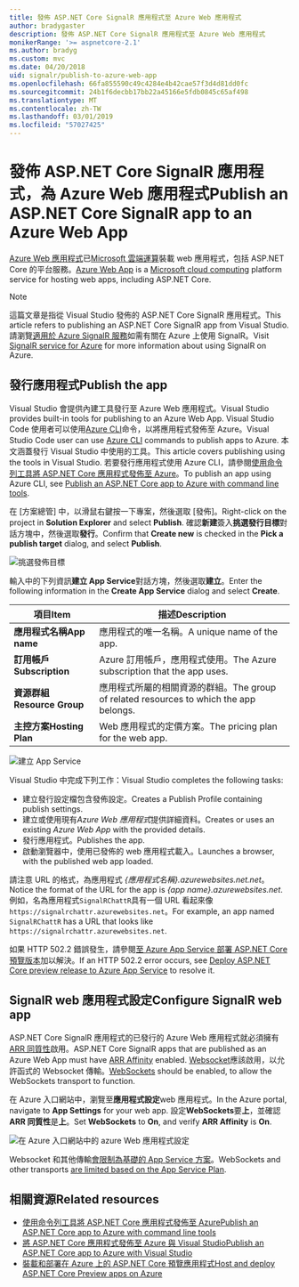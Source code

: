 ```yaml
---
title: 發佈 ASP.NET Core SignalR 應用程式至 Azure Web 應用程式
author: bradygaster
description: 發佈 ASP.NET Core SignalR 應用程式至 Azure Web 應用程式
monikerRange: '>= aspnetcore-2.1'
ms.author: bradyg
ms.custom: mvc
ms.date: 04/20/2018
uid: signalr/publish-to-azure-web-app
ms.openlocfilehash: 66fa855590c49c4284e4b42cae57f3d4d81dd0fc
ms.sourcegitcommit: 24b1f6decbb17bb22a45166e5fdb0845c65af498
ms.translationtype: MT
ms.contentlocale: zh-TW
ms.lasthandoff: 03/01/2019
ms.locfileid: "57027425"
---
```

# <a name="publish-an-aspnet-core-signalr-app-to-an-azure-web-app"></a><span data-ttu-id="dd4b1-103">發佈 ASP.NET Core SignalR 應用程式，為 Azure Web 應用程式</span><span class="sxs-lookup"><span data-stu-id="dd4b1-103">Publish an ASP.NET Core SignalR app to an Azure Web App</span></span>

<span data-ttu-id="dd4b1-104">[Azure Web 應用程式](/azure/app-service/app-service-web-overview)已[Microsoft 雲端運算](https://azure.microsoft.com/)裝載 web 應用程式，包括 ASP.NET Core 的平台服務。</span><span class="sxs-lookup"><span data-stu-id="dd4b1-104">[Azure Web App](/azure/app-service/app-service-web-overview) is a [Microsoft cloud computing](https://azure.microsoft.com/) platform service for hosting web apps, including ASP.NET Core.</span></span>

> [!NOTE]
> <span data-ttu-id="dd4b1-105">這篇文章是指從 Visual Studio 發佈的 ASP.NET Core SignalR 應用程式。</span><span class="sxs-lookup"><span data-stu-id="dd4b1-105">This article refers to publishing an ASP.NET Core SignalR app from Visual Studio.</span></span> <span data-ttu-id="dd4b1-106">請瀏覽[適用於 Azure SignalR 服務](https://azure.microsoft.com/en-gb/services/signalr-service?)如需有關在 Azure 上使用 SignalR。</span><span class="sxs-lookup"><span data-stu-id="dd4b1-106">Visit [SignalR service for Azure](https://azure.microsoft.com/en-gb/services/signalr-service?) for more information about using SignalR on Azure.</span></span>

## <a name="publish-the-app"></a><span data-ttu-id="dd4b1-107">發行應用程式</span><span class="sxs-lookup"><span data-stu-id="dd4b1-107">Publish the app</span></span>

<span data-ttu-id="dd4b1-108">Visual Studio 會提供內建工具發行至 Azure Web 應用程式。</span><span class="sxs-lookup"><span data-stu-id="dd4b1-108">Visual Studio provides built-in tools for publishing to an Azure Web App.</span></span> <span data-ttu-id="dd4b1-109">Visual Studio Code 使用者可以使用[Azure CLI](/cli/azure)命令，以將應用程式發佈至 Azure。</span><span class="sxs-lookup"><span data-stu-id="dd4b1-109">Visual Studio Code user can use [Azure CLI](/cli/azure) commands to publish apps to Azure.</span></span> <span data-ttu-id="dd4b1-110">本文涵蓋發行 Visual Studio 中使用的工具。</span><span class="sxs-lookup"><span data-stu-id="dd4b1-110">This article covers publishing using the tools in Visual Studio.</span></span> <span data-ttu-id="dd4b1-111">若要發行應用程式使用 Azure CLI，請參閱[使用命令列工具將 ASP.NET Core 應用程式發佈至 Azure](/azure/app-service/app-service-web-get-started-dotnet)。</span><span class="sxs-lookup"><span data-stu-id="dd4b1-111">To publish an app using Azure CLI, see [Publish an ASP.NET Core app to Azure with command line tools](/azure/app-service/app-service-web-get-started-dotnet).</span></span>

<span data-ttu-id="dd4b1-112">在 [方案總管] 中，以滑鼠右鍵按一下專案，然後選取 [發佈]。</span><span class="sxs-lookup"><span data-stu-id="dd4b1-112">Right-click on the project in **Solution Explorer** and select **Publish**.</span></span> <span data-ttu-id="dd4b1-113">確認**新建**簽入**挑選發行目標**對話方塊中，然後選取**發行**。</span><span class="sxs-lookup"><span data-stu-id="dd4b1-113">Confirm that **Create new** is checked in the **Pick a publish target** dialog, and select **Publish**.</span></span>

![挑選發佈目標](publish-to-azure-web-app/_static/pick-publish-target-dialog.png)

<span data-ttu-id="dd4b1-115">輸入中的下列資訊**建立 App Service**對話方塊，然後選取**建立**。</span><span class="sxs-lookup"><span data-stu-id="dd4b1-115">Enter the following information in the **Create App Service** dialog and select **Create**.</span></span>

| <span data-ttu-id="dd4b1-116">項目</span><span class="sxs-lookup"><span data-stu-id="dd4b1-116">Item</span></span> | <span data-ttu-id="dd4b1-117">描述</span><span class="sxs-lookup"><span data-stu-id="dd4b1-117">Description</span></span> |
| ---- | ----------- |
| <span data-ttu-id="dd4b1-118">**應用程式名稱**</span><span class="sxs-lookup"><span data-stu-id="dd4b1-118">**App name**</span></span> | <span data-ttu-id="dd4b1-119">應用程式的唯一名稱。</span><span class="sxs-lookup"><span data-stu-id="dd4b1-119">A unique name of the app.</span></span> |
| <span data-ttu-id="dd4b1-120">**訂用帳戶**</span><span class="sxs-lookup"><span data-stu-id="dd4b1-120">**Subscription**</span></span> | <span data-ttu-id="dd4b1-121">Azure 訂用帳戶，應用程式使用。</span><span class="sxs-lookup"><span data-stu-id="dd4b1-121">The Azure subscription that the app uses.</span></span> |
| <span data-ttu-id="dd4b1-122">**資源群組**</span><span class="sxs-lookup"><span data-stu-id="dd4b1-122">**Resource Group**</span></span> | <span data-ttu-id="dd4b1-123">應用程式所屬的相關資源的群組。</span><span class="sxs-lookup"><span data-stu-id="dd4b1-123">The group of related resources to which the app belongs.</span></span>  |
| <span data-ttu-id="dd4b1-124">**主控方案**</span><span class="sxs-lookup"><span data-stu-id="dd4b1-124">**Hosting Plan**</span></span> | <span data-ttu-id="dd4b1-125">Web 應用程式的定價方案。</span><span class="sxs-lookup"><span data-stu-id="dd4b1-125">The pricing plan for the web app.</span></span> |

![建立 App Service](publish-to-azure-web-app/_static/create-app-service-dialog.png)

<span data-ttu-id="dd4b1-127">Visual Studio 中完成下列工作：</span><span class="sxs-lookup"><span data-stu-id="dd4b1-127">Visual Studio completes the following tasks:</span></span>

* <span data-ttu-id="dd4b1-128">建立發行設定檔包含發佈設定。</span><span class="sxs-lookup"><span data-stu-id="dd4b1-128">Creates a Publish Profile containing publish settings.</span></span>
* <span data-ttu-id="dd4b1-129">建立或使用現有*Azure Web 應用程式*提供詳細資料。</span><span class="sxs-lookup"><span data-stu-id="dd4b1-129">Creates or uses an existing *Azure Web App* with the provided details.</span></span>
* <span data-ttu-id="dd4b1-130">發行應用程式。</span><span class="sxs-lookup"><span data-stu-id="dd4b1-130">Publishes the app.</span></span>
* <span data-ttu-id="dd4b1-131">啟動瀏覽器中，使用已發佈的 web 應用程式載入。</span><span class="sxs-lookup"><span data-stu-id="dd4b1-131">Launches a browser, with the published web app loaded.</span></span>

<span data-ttu-id="dd4b1-132">請注意 URL 的格式，為應用程式 *{應用程式名稱}.azurewebsites.net.net*。</span><span class="sxs-lookup"><span data-stu-id="dd4b1-132">Notice the format of the URL for the app is *{app name}.azurewebsites.net*.</span></span> <span data-ttu-id="dd4b1-133">例如，名為應用程式`SignalRChattR`具有一個 URL 看起來像 `https://signalrchattr.azurewebsites.net`。</span><span class="sxs-lookup"><span data-stu-id="dd4b1-133">For example, an app named `SignalRChattR` has a URL that looks like `https://signalrchattr.azurewebsites.net`.</span></span>

<span data-ttu-id="dd4b1-134">如果 HTTP 502.2 錯誤發生，請參閱[至 Azure App Service 部署 ASP.NET Core 預覽版本](xref:host-and-deploy/azure-apps/index)加以解決。</span><span class="sxs-lookup"><span data-stu-id="dd4b1-134">If an HTTP 502.2 error occurs, see [Deploy ASP.NET Core preview release to Azure App Service](xref:host-and-deploy/azure-apps/index) to resolve it.</span></span>

## <a name="configure-signalr-web-app"></a><span data-ttu-id="dd4b1-135">SignalR web 應用程式設定</span><span class="sxs-lookup"><span data-stu-id="dd4b1-135">Configure SignalR web app</span></span>

<span data-ttu-id="dd4b1-136">ASP.NET Core SignalR 應用程式的已發行的 Azure Web 應用程式就必須擁有[ARR 同質性](https://en.wikipedia.org/wiki/Application_Request_Routing)啟用。</span><span class="sxs-lookup"><span data-stu-id="dd4b1-136">ASP.NET Core SignalR apps that are published as an Azure Web App must have [ARR Affinity](https://en.wikipedia.org/wiki/Application_Request_Routing) enabled.</span></span> <span data-ttu-id="dd4b1-137">[Websocket](xref:fundamentals/websockets)應該啟用，以允許函式的 Websocket 傳輸。</span><span class="sxs-lookup"><span data-stu-id="dd4b1-137">[WebSockets](xref:fundamentals/websockets) should be enabled, to allow the WebSockets transport to function.</span></span>

<span data-ttu-id="dd4b1-138">在 Azure 入口網站中，瀏覽至**應用程式設定**web 應用程式。</span><span class="sxs-lookup"><span data-stu-id="dd4b1-138">In the Azure portal, navigate to **App Settings** for your web app.</span></span> <span data-ttu-id="dd4b1-139">設定**WebSockets**要**上**，並確認**ARR 同質性**是**上**。</span><span class="sxs-lookup"><span data-stu-id="dd4b1-139">Set **WebSockets** to **On**, and verify **ARR Affinity** is **On**.</span></span>

![在 Azure 入口網站中的 azure Web 應用程式設定](publish-to-azure-web-app/_static/azure-web-app-settings.png)

 <span data-ttu-id="dd4b1-141">Websocket 和其他傳輸[會限制為基礎的 App Service 方案](/azure/azure-subscription-service-limits#app-service-limits)。</span><span class="sxs-lookup"><span data-stu-id="dd4b1-141">WebSockets and other transports [are limited based on the App Service Plan](/azure/azure-subscription-service-limits#app-service-limits).</span></span>

## <a name="related-resources"></a><span data-ttu-id="dd4b1-142">相關資源</span><span class="sxs-lookup"><span data-stu-id="dd4b1-142">Related resources</span></span>

* [<span data-ttu-id="dd4b1-143">使用命令列工具將 ASP.NET Core 應用程式發佈至 Azure</span><span class="sxs-lookup"><span data-stu-id="dd4b1-143">Publish an ASP.NET Core app to Azure with command line tools</span></span>](/azure/app-service/app-service-web-get-started-dotnet)
* [<span data-ttu-id="dd4b1-144">將 ASP.NET Core 應用程式發佈至 Azure 與 Visual Studio</span><span class="sxs-lookup"><span data-stu-id="dd4b1-144">Publish an ASP.NET Core app to Azure with Visual Studio</span></span>](xref:tutorials/publish-to-azure-webapp-using-vs)
* [<span data-ttu-id="dd4b1-145">裝載和部署在 Azure 上的 ASP.NET Core 預覽應用程式</span><span class="sxs-lookup"><span data-stu-id="dd4b1-145">Host and deploy ASP.NET Core Preview apps on Azure</span></span>](xref:host-and-deploy/azure-apps/index#deploy-aspnet-core-preview-release-to-azure-app-service)
